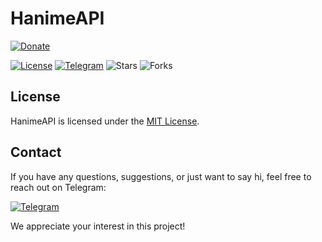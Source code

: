 


# HanimeAPI
[![Donate](https://img.shields.io/badge/Donate-Buy%20Me%20a%20Coffee-orange.svg)](https://www.buymeacoffee.com/immodded)

[![License](https://img.shields.io/badge/License-MIT-blue.svg)](https://github.com/hanimebeast/hanimeapi/blob/main/LICENSE)
[![Telegram](https://img.shields.io/badge/Contact-%40immodded-blue.svg)](https://t.me/immodded)
![Stars](https://img.shields.io/github/stars/hanimebeast/hanimeapi?style=social)
![Forks](https://img.shields.io/github/forks/hanimebeast/hanimeapi?style=social)



## License

HanimeAPI is licensed under the [MIT License](LICENSE).

## Contact

If you have any questions, suggestions, or just want to say hi, feel free to reach out on Telegram:

[![Telegram](https://img.shields.io/badge/Contact-%40immodded-blue.svg)](https://t.me/immodded)

We appreciate your interest in this project!
